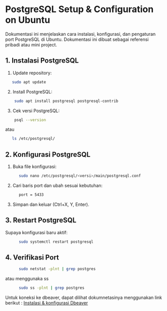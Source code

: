 # PostgreSQL Setup & Configuration on Ubuntu

Dokumentasi ini menjelaskan cara instalasi, konfigurasi, dan pengaturan port PostgreSQL di Ubuntu. 
Dokumentasi ini dibuat sebagai referensi pribadi atau mini project.

## 1. Instalasi PostgreSQL

1. Update repository:

  ```bash
     sudo apt update
  ```

2. Install PostgreSQL:

 ```bash
     sudo apt install postgresql postgresql-contrib
  ```
   
3. Cek versi PostgreSQL:

 ```bash
     psql --version
  ```
atau 

 ```bash
    ls /etc/postgresql/
  ```

## 2. Konfigurasi PostgreSQL

1. Buka file konfigurasi:

```bash
      sudo nano /etc/postgresql/<versi>/main/postgresql.conf
  ```

2. Cari baris port dan ubah sesuai kebutuhan:

```bash
      port = 5433
   ```

3. Simpan dan keluar (Ctrl+X, Y, Enter).

## 3. Restart PostgreSQL

Supaya konfigurasi baru aktif:

```bash
      sudo systemctl restart postgresql
   ```

## 4. Verifikasi Port
```bash
      sudo netstat -plnt | grep postgres
   ```
atau menggunaka ss

```bash
      sudo ss -plnt | grep postgres
   ```



Untuk koneksi ke dbeaver, dapat dilihat dokumnetasinya menggunakan link berikut : [Instalasi & konfigurasi Dbeaver](https://github.com/imammularif/Cara-Install-Dbeaver-di-Ubuntu)







